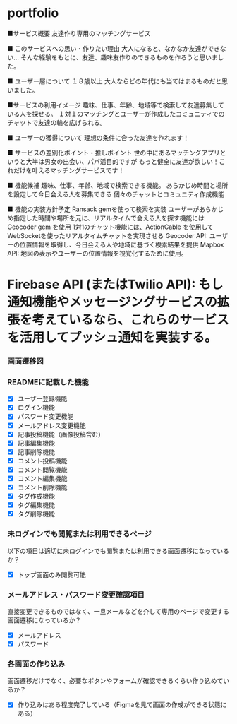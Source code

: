 # portfolio
■サービス概要
友達作り専用のマッチングサービス

■ このサービスへの思い・作りたい理由
大人になると、なかなか友達ができない…
そんな経験をもとに、友達、趣味友作りのできるものを作ろうと思いました。

■ ユーザー層について
１８歳以上
大人ならどの年代にも当てはまるものだと思いました。

■サービスの利用イメージ
趣味、仕事、年齢、地域等で検索して友達募集している人を探せる。
１対１のマッチングとユーザーが作成したコミュニティでのチャットで友達の輪を広げられる。

■ ユーザーの獲得について
理想の条件に合った友達を作れます！

■ サービスの差別化ポイント・推しポイント
世の中にあるマッチングアプリというと大半は男女の出会い、パパ活目的ですが
もっと健全に友達が欲しい！これだけを叶えるマッチングサービスです！

■ 機能候補
趣味、仕事、年齢、地域で検索できる機能。
あらかじめ時間と場所を設定して今日会える人を募集できる
個々のチャットとコミュニティ作成機能

■ 機能の実装方針予定
Ransack gemを使って検索を実装
ユーザーがあらかじめ指定した時間や場所を元に、リアルタイムで会える人を探す機能には Geocoder gem を使用
1対1のチャット機能には、ActionCable を使用してWebSocketを使ったリアルタイムチャットを実現させる
Geocoder API: ユーザーの位置情報を取得し、今日会える人や地域に基づく検索結果を提供
Mapbox API: 地図の表示やユーザーの位置情報を視覚化するために使用。
# Firebase API (またはTwilio API): もし通知機能やメッセージングサービスの拡張を考えているなら、これらのサービスを活用してプッシュ通知を実装する。

### 画面遷移図

### READMEに記載した機能
- [x] ユーザー登録機能
- [x] ログイン機能
- [x] パスワード変更機能
- [x] メールアドレス変更機能
- [x] 記事投稿機能（画像投稿含む）
- [x] 記事編集機能
- [x] 記事削除機能
- [x] コメント投稿機能
- [x] コメント閲覧機能
- [x] コメント編集機能
- [x] コメント削除機能
- [x] タグ作成機能
- [x] タグ編集機能
- [x] タグ削除機能

### 未ログインでも閲覧または利用できるページ
以下の項目は適切に未ログインでも閲覧または利用できる画面遷移になっているか？
- [x] トップ画面のみ閲覧可能

### メールアドレス・パスワード変更確認項目
直接変更できるものではなく、一旦メールなどを介して専用のページで変更する画面遷移になっているか？
- [x] メールアドレス
- [x] パスワード

### 各画面の作り込み
画面遷移だけでなく、必要なボタンやフォームが確認できるくらい作り込めているか？
- [x] 作り込みはある程度完了している（Figmaを見て画面の作成ができる状態にある）
